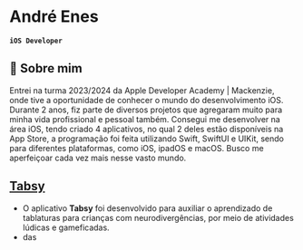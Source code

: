 # André Enes
**`iOS Developer`**

## 📜 Sobre mim

Entrei na turma 2023/2024 da Apple Developer Academy | Mackenzie, onde tive a oportunidade de conhecer o mundo do desenvolvimento iOS. Durante 2 anos, fiz parte de diversos projetos que agregaram muito para minha vida profissional e pessoal também. Consegui me desenvolver na área iOS, tendo criado 4 aplicativos, no qual 2 deles estão disponíveis na App Store, a programação foi feita utilizando Swift, SwiftUI e UIKit, sendo para diferentes plataformas, como iOS, ipadOS e macOS. Busco me aperfeiçoar cada vez mais nesse vasto mundo.

## [Tabsy](https://apps.apple.com/br/app/tabsy-aprenda-tablatura/id6469644351)

- O aplicativo **Tabsy** foi desenvolvido para auxiliar o aprendizado de tablaturas para crianças com neurodivergências, por meio de atividades lúdicas e gameficadas.
- das 

<!--
**Andre-Enes/Andre-Enes** is a ✨ _special_ ✨ repository because its `README.md` (this file) appears on your GitHub profile.

Here are some ideas to get you started:

- 🔭 I’m currently working on ...
- 🌱 I’m currently learning ...
- 👯 I’m looking to collaborate on ...
- 🤔 I’m looking for help with ...
- 💬 Ask me about ...
- 📫 How to reach me: ...
- 😄 Pronouns: ...
- ⚡ Fun fact: ...
-->
